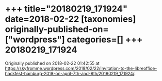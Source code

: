 +++
title="20180219_171924"
date=2018-02-22
[taxonomies]
originally-published-on=["wordpress"]
categories=[]
+++
20180219_171924
===============


Originally published on 2018-02-22 01:42:55 at https://skyfromme.wordpress.com/2018/02/22/invitation-to-the-libreoffice-hackfest-hamburg-2018-on-april-7th-and-8th/20180219_171924/.
